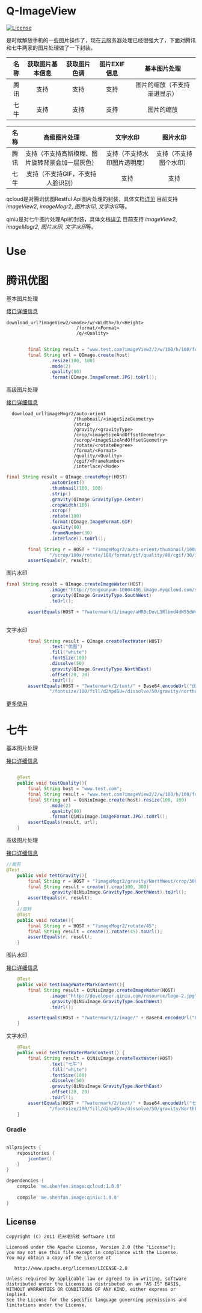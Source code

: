 Q-ImageView
====

[![License](https://img.shields.io/badge/license-Apache%202.0-blue.svg)](https://github.com/yaming116/UpdateApp/blob/master/LICENSE)

是时候解放手机的一些图片操作了，现在云服务器处理已经很强大了，下面对腾讯和七牛两家的图片处理做了一下封装。

|名称|获取图片基本信息|获取图片色调|图片EXIF信息|基本图片处理|
|---:|:----:|:----:|:----:|:----:|
|腾讯|支持|支持|支持|图片的缩放（不支持渐进显示）|
|七牛|支持|支持|支持|图片的缩放|


|名称|高级图片处理|文字水印|图片水印|
|---:|:----:|:----:|:----:|
|腾讯|支持（不支持高斯模糊、图片旋转背景会加一层灰色）|支持（不支持水印图片透明度）|支持（不支持图个水印）|
|七牛|支持（不支持GIF，不支持人脸识别）|支持|支持|

qcloud是对腾讯优图Restful Api图片处理的封装，具体文档[详见](https://www.qcloud.com/doc/product/275/RESTful%20API#8-.E5.9B.BE.E5.83.8F.E5.A4.84.E7.90.86)
目前支持 *imageView2*, *imageMogr2*, *图片水印*, *文字水印*等。

qiniu是对七牛图片处理Api的封装，具体文档[详见](http://developer.qiniu.com/code/v6/api/kodo-api/index.html#image)
目前支持 *imageView2*, *imageMogr2*, *图片水印*, *文字水印*等。

Use
===

# 腾讯优图

基本图片处理

[接口详细信息](https://www.qcloud.com/doc/product/275/RESTful%20API#8.1-.E5.9F.BA.E6.9C.AC.E5.9B.BE.E5.83.8F.E5.A4.84.E7.90.86.EF.BC.88imageview2.EF.BC.89)

```
download_url?imageView2/<mode>/w/<Width>/h/<Height>
                          /format/<Format>
                          /q/<Quality>

```
```java
        
        final String result = "www.test.com?imageView2/2/w/100/h/100/format/jpg/q/80";
        final String url = QImage.create(host)
                .resize(100, 100)
                .mode(2)
                .quality(80)
                .format(QImage.ImageFormat.JPG).toUrl();
```

高级图片处理

[接口详细信息](https://www.qcloud.com/doc/product/275/RESTful%20API#8.2-.E9.AB.98.E7.BA.A7.E5.9B.BE.E5.83.8F.E5.A4.84.E7.90.86.EF.BC.88imagemogr2.EF.BC.89)

```
  download_url?imageMogr2/auto-orient
                         /thumbnail/<imageSizeGeometry>
                         /strip
                         /gravity/<gravityType>
                         /crop/<imageSizeAndOffsetGeometry>
                         /scrop/<imageSizeAndOffsetGeometry>
                         /rotate/<rotateDegree>
                         /format/<Format>
                         /quality/<Quality>
                         /cgif/<FrameNumber>
                         /interlace/<Mode>
```

```java
final String result = QImage.createMogr(HOST)
                .autoOrient()
                .thumbnail(100, 100)
                .strip()
                .gravity(QImage.GravityType.Center)
                .cropWidth(100)
                .scrop()
                .rotate(180)
                .format(QImage.ImageFormat.GIF)
                .quality(80)
                .frameNumber(30)
                .interlace().toUrl();

        final String r = HOST + "?imageMogr2/auto-orient/thumbnail/100x100!/strip/gravity/center" +
                "/scrop/100x/rotate/180/format/gif/quality/80/cgif/30/interlace/1";
        assertEquals(r, result);
```

图片水印

```java
final String result = QImage.createImageWater(HOST)
                .image("http://tengxunyun-10004486.image.myqcloud.com/shuiyin_2.png")
                .gravity(QImage.GravityType.SouthWest)
                .toUrl();

        assertEquals(HOST + "?watermark/1/image/aHR0cDovL3Rlbmd4dW55dW4tMTAwMDQ0ODYuaW1hZ2UubXlxY2xvdWQuY29tL3NodWl5aW5fMi5wbmc=/gravity/southwest", result);
    
```

文字水印

```java
        final String result = QImage.createTextWater(HOST)
                .text("优图")
                .fill("white")
                .fontSize(100)
                .dissolve(50)
                .gravity(QImage.GravityType.NorthEast)
                .offset(20, 20)
                .toUrl();
        assertEquals(HOST + "?watermark/2/text/" + Base64.encodeUrl("优图".getBytes()) +
                "/fontsize/100/fill/d2hpdGU=/dissolve/50/gravity/northeast/dx/20/dy/20", result);
```

 [更多使用](./library/src/test/java/me/shenfan/q/imageview)

# 七牛

基本图片处理

[接口详细信息](http://developer.qiniu.com/code/v6/api/kodo-api/image/imageview2.html)

```java

    @Test
    public void testQuality(){
        final String host = "www.test.com";
        final String result = "www.test.com?imageView2/2/w/100/h/100/format/jpg/q/80";
        final String url = QiNiuImage.create(host).resize(100, 100)
                .mode(2)
                .quality(80)
                .format(QiNiuImage.ImageFormat.JPG).toUrl();
        assertEquals(result, url);
    }
```

高级图片处理

[接口详细信息](http://developer.qiniu.com/code/v6/api/kodo-api/image/imagemogr2.html)

```java
//裁剪
@Test
    public void testGravity(){
        final String r = HOST + "?imageMogr2/gravity/NorthWest/crop/300x300";
        final String result = create().crop(300, 300)
                .gravity(QiNiuImage.GravityType.NorthWest).toUrl();
        assertEquals(r, result);
    }
    //旋转
    @Test
    public void rotate(){
        final String r = HOST + "?imageMogr2/rotate/45";
        final String result = create().rotate(45).toUrl();
        assertEquals(r, result);
    }    
```


图片水印

[接口详细信息](http://developer.qiniu.com/code/v6/api/kodo-api/image/watermark.html)

```java
    @Test
    public void testImageWaterMarkContent(){
        final String result = QiNiuImage.createImageWater(HOST)
                .image("http://developer.qiniu.com/resource/logo-2.jpg")
                .gravity(QiNiuImage.GravityType.SouthWest)
                .toUrl();

        assertEquals(HOST + "?watermark/1/image/" + Base64.encodeUrl("http://developer.qiniu.com/resource/logo-2.jpg".getBytes()) +"/gravity/SouthWest", result);
    }

```

文字水印

```java
    @Test
    public void testTextWaterMarkContent() {
        final String result = QiNiuImage.createTextWater(HOST)
                .text("七牛")
                .fill("white")
                .fontSize(100)
                .dissolve(50)
                .gravity(QiNiuImage.GravityType.NorthEast)
                .offset(20, 20)
                .toUrl();
        assertEquals(HOST + "?watermark/2/text/" + Base64.encodeUrl("七牛".getBytes()) +
                "/fontsize/100/fill/d2hpdGU=/dissolve/50/gravity/NorthEast/dx/20/dy/20", result);
    }

```


### Gradle

```groovy

allprojects {
    repositories {
        jcenter()
    }
}

dependencies {
    compile 'me.shenfan.image:qcloud:1.0.0'
    
    compile 'me.shenfan.image:qiniu:1.0.0'
}
```

License
-------

    Copyright (C) 2011 花开堪折枝 Software Ltd

    Licensed under the Apache License, Version 2.0 (the "License");
    you may not use this file except in compliance with the License.
    You may obtain a copy of the License at

       http://www.apache.org/licenses/LICENSE-2.0

    Unless required by applicable law or agreed to in writing, software
    distributed under the License is distributed on an "AS IS" BASIS,
    WITHOUT WARRANTIES OR CONDITIONS OF ANY KIND, either express or implied.
    See the License for the specific language governing permissions and
    limitations under the License.

